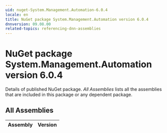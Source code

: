 ```yaml
---
uid: nuget-System.Management.Automation-6.0.4
locale: en
title: NuGet package System.Management.Automation version 6.0.4
dnnversion: 09.08.00
related-topics: referencing-dnn-assemblies
---
```


# NuGet package System.Management.Automation version 6.0.4
Details of published NuGet package.
*All Assemblies* lists all the assemblies that are included in this package or any dependent package.

## All Assemblies

|Assembly|Version|
|---|---|

